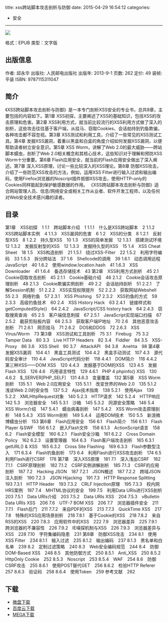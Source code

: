 title: xss跨站脚本攻击剖析与防御
date: 2015-04-29 16:54:12
categories:
  - 安全
---

![](http://img5.douban.com/lpic/s27026806.jpg)

格式：EPUB
类型：文字版

<!--more-->

## 出版信息 ##

作者: 邱永华 
出版社: 人民邮电出版社
出版年: 2013-9-1
页数: 262
定价: 49
装帧: 平装
ISBN: 9787115311047

## 简介 ##

《XSS跨站脚本攻击剖析与防御》是一本专门剖析XSS安全的专业书，总共8章，主要包括的内容如下。第1章 XSS初探，主要阐述了XSS的基础知识，包括XSS的攻击原理和危害。第2章 XSS利用方式，就当前比较流行的XSS利用方式做了深入的剖析，这些攻击往往基于客户端，从挂马、窃取Cookies、会话劫持到钓鱼欺骗，各种攻击都不容忽视。第3章 XSS测试和利用工具，介绍了一些常见的XSS测试工具。第4章 发掘XSS漏洞，着重以黑盒和白盒的角度介绍如何发掘XSS漏洞，以便帮助读者树立安全意识。第5章 XSS Worm，讲解了Web 2.0的最大威胁——跨站脚本蠕虫，剖析了Web 2.0相关概念和其核心技术，这些知识对于理解和预防XSS Worm十分重要。第6章 Flash应用安全，就当前的Flash应用安全做出了深入阐述。第7章 深入XSS原理，讨论一些比较深入的XSS理论。第8章 防御XSS攻击，介绍了一些防范XSS攻击的方法，例如，运用XSS Filter进行输入过滤和输出编码，使用Firefox浏览器的Noscript插件抵御XSS攻击，使用HTTP-only的Cookies同样能起到保护敏感数据的作用。
《XSS跨站脚本攻击剖析与防御》适合网站管理人员、信息/网络安全或相关工作从业者、软件开发工程师，以及任何对Web安全技术感兴趣的读者。

## 目录 ##

第1章　XSS初探　1
1.1　跨站脚本介绍　1
1.1.1　什么是XSS跨站脚本　2
1.1.2　XSS跨站脚本实例　4
1.1.3　XSS漏洞的危害　6
1.2　XSS的分类　8
1.2.1　反射型XSS　8
1.2.2　持久型XSS　10
1.3　XSS的简单发掘　12
1.3.1　搭建测试环境　12
1.3.2　发掘反射型的XSS　12
1.3.3　发掘持久型的XSS　15
1.4　XSS Cheat Sheet　18
1.5　XSS构造剖析　21
1.5.1　绕过XSS-Filter　22
1.5.2　利用字符编码　33
1.5.3　拆分跨站法　37
1.6　Shellcode的调用　39
1.6.1　动态调用远程JavaScript　40
1.6.2　使用window.location.hash　41
1.6.3　XSS Downloader　41
1.6.4　备选存储技术　43
第2章　XSS利用方式剖析　45
2.1　Cookie窃取攻击剖析　45
2.1.1　Cookie基础介绍　46
2.1.2　Cookie会话攻击原理剖析　48
2.1.3　Cookie欺骗实例剖析　49
2.2　会话劫持剖析　51
2.2.1　了解Session机制　51
2.2.2　XSS实现权限提升　52
2.2.3　获取网站Webshell　55
2.3　网络钓鱼　57
2.3.1　XSS Phishing　57
2.3.2　XSS钓鱼的方式　59
2.3.3　高级钓鱼技术　60
2.4　XSS History Hack　63
2.4.1　链接样式和getComputedStyle()　64
2.4.2　JavaScript/CSS history hack　64
2.4.3　窃取搜索查询　65
2.5　客户端信息刺探　67
2.5.1　JavaScript实现端口扫描　67
2.5.2　截获剪贴板内容　68
2.5.3　获取客户端IP地址　70
2.6　其他恶意攻击剖析　71
2.6.1　网页挂马　71
2.6.2　DOS和DDOS　72
2.6.3　XSS Virus/Worm　73
第3章　XSS测试和工具剖析　75
3.1　Firebug　75
3.2　Tamper Data　80
3.3　Live HTTP Headers　82
3.4　Fiddler　84
3.5　XSS-Proxy　86
3.6　XSS Shell　90
3.7　AttackAPI　94
3.8　Anehta　98
第4章　发掘XSS漏洞　104
4.1　黑盒工具测试　104
4.2　黑盒手动测试　107
4.3　源代码安全审计　110
4.4　JavaScript代码分析　118
4.4.1　DOM简介　118
4.4.2　第三种XSS——DOM XSS　120
4.4.3　发掘基于DOM的XSS　123
4.5　发掘Flash XSS　126
4.6　巧用语言特性　129
4.6.1　PHP 4 phpinfo() XSS　130
4.6.2　$_SERVER[PHP_SELF]　131
4.6.3　变量覆盖　132
第5章　XSS Worm剖析　135
5.1　Web 2.0应用安全　135
5.1.1　改变世界的Web 2.0　135
5.1.2　浅谈Web 2.0的安全性　137
5.2　Ajax技术指南　138
5.2.1　使用Ajax　139
5.2.2　XMLHttpRequest对象　140
5.2.3　HTTP请求　142
5.2.4　HTTP响应　142
5.3　浏览器安全　145
5.3.1　沙箱　145
5.3.2　同源安全策略　146
5.4　XSS Worm介绍　147
5.4.1　蠕虫病毒剖析　147
5.4.2　XSS Worm攻击原理剖析　148
5.4.3　XSS Worm剖析　149
5.4.4　运用DOM技术　150
5.5　新浪微博蠕虫分析　153
第6章　Flash应用安全　156
6.1　Flash简介　156
6.1.1　Flash Player 与SWF　156
6.1.2　嵌入Flash文件　158
6.1.3　ActionScript语言　158
6.2　Flash安全模型　160
6.2.1　Flash安全沙箱　161
6.2.2　Cross Domain Policy　162
6.2.3　设置管理器　164
6.3　Flash客户端攻击剖析　165
6.3.1　getURL() & XSS　165
6.3.2　Cross Site Flashing　169
6.3.3　Flash参数型注入　171
6.3.4　Flash钓鱼剖析　173
6.4　利用Flash进行XSS攻击剖析　174
6.5　利用Flash进行CSRF　178
第7章　深入XSS原理　181
7.1　深入浅出CSRF　182
7.1.1　CSRF原理剖析　182
7.1.2　CSRF实例讲解剖析　185
7.1.3　CSRF的应用剖析　187
7.2　Hacking JSON　187
7.2.1　JSON概述　187
7.2.2　跨域JSON注入剖析　190
7.2.3　JSON Hijacking　191
7.3　HTTP Response Splitting　193
7.3.1　HTTP Header　193
7.3.2　CRLF Injection原理　195
7.3.3　校内网HRS案例　197
7.4　MHTML协议的安全　199
7.5　利用Data URIs进行XSS剖析　203
7.5.1　Data URIs介绍　203
7.5.2　Data URIs XSS　204
7.5.3　vBulletin Data URIs XSS　206
7.6　UTF-7 BOM XSS　206
7.7　浏览器插件安全　211
7.7.1　Flash后门　211
7.7.2　来自PDF的XSS　213
7.7.3　QuickTime XSS　217
7.8　特殊的XSS应用场景剖析　218
7.8.1　基于Cookie的XSS　218
7.8.2　来自RSS的XSS　220
7.8.3　应用软件中的XSS　222
7.9　浏览器差异　225
7.9.1　跨浏览器的不兼容性　226
7.9.2　IE嗅探机制与XSS　226
7.9.3　浏览器差异与XSS　228
7.10　字符集编码隐患　231
第8章　防御XSS攻击　234
8.1　使用XSS Filter　234
8.1.1　输入过滤　235
8.1.2　输出编码　237
8.1.3　黑名单和白名单　239
8.2　定制过滤策略　240
8.3　Web安全编码规范　244
8.4　防御DOM-Based XSS　248
8.5　其他防御方式　250
8.5.1　Anti_XSS　250
8.5.2　HttpOnly Cookie　252
8.5.3　Noscript　253
8.5.4　WAF　254
8.6　防御CSRF攻击　255
8.6.1　使用POST替代GET　256
8.6.2　检验HTTP Referer　257
8.6.3　验证码　258
8.6.4　使用Token　259
参考文献　262

## 下载 ##

* [微盘下载](http://vdisk.weibo.com/s/aADaW4YROR8YZ)
* [百度云下载](http://pan.baidu.com/s/1ntGCppn)
* [MEGA下载](https://mega.co.nz/#!mA8zyaYA!MS7ePg6SbhtDRF8cd70NbfOvfT3l9jRphhhhXKDk-qw)